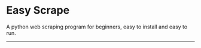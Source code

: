 # Easy Scrape
A python web scraping program for beginners, easy to install and easy to run.  

---

